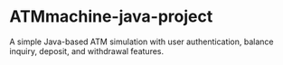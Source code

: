 # ATMmachine-java-project
A simple Java-based ATM simulation with user authentication, balance inquiry, deposit, and withdrawal features.
